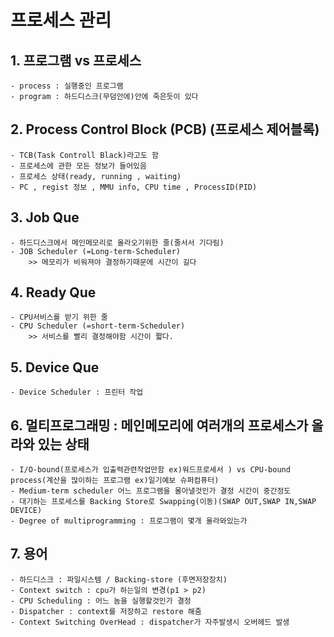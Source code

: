 # 프로세스 관리

## 1. 프로그램 vs 프로세스
    - process : 실행중인 프로그램
    - program : 하드디스크(무덤안에)안에 죽은듯이 있다

## 2. Process Control Block (PCB) (프로세스 제어블록) 
    - TCB(Task Controll Black)라고도 함
    - 프로세스에 관한 모든 정보가 들어있음
    - 프로세스 상태(ready, running , waiting)
    - PC , regist 정보 , MMU info, CPU time , ProcessID(PID)

## 3. Job Que
    - 하드디스크에서 메인메모리로 올라오기위한 줄(줄서서 기다림)
    - JOB Scheduler (=Long-term-Scheduler) 
        >> 메모리가 비워져야 결정하기때문에 시간이 길다
## 4. Ready Que
    - CPU서비스를 받기 위한 줄
    - CPU Scheduler (=short-term-Scheduler) 
        >> 서비스를 빨리 결정해야함 시간이 짧다.
## 5. Device Que
    - Device Scheduler : 프린터 작업

## 6. 멀티프로그래밍 : 메인메모리에 여러개의 프로세스가 올라와 있는 상태
    - I/O-bound(프로세스가 입출력관련작업만함 ex)워드프로세서 ) vs CPU-bound process(계산을 많이하는 프로그램 ex)일기예보 슈퍼컴퓨터)
    - Medium-term scheduler 어느 프로그램을 몰아낼것인가 결정 시간이 중간정도
    - 대기하는 프로세스를 Backing Store로 Swapping(이동)(SWAP OUT,SWAP IN,SWAP DEVICE)
    - Degree of multiprogramming : 프로그램이 몇개 올라와있는가

## 7. 용어
    - 하드디스크 : 파일시스템 / Backing-store (후면저장장치)
    - Context switch : cpu가 하는일의 변경(p1 > p2)
    - CPU Scheduling : 어느 놈을 실행할것인가 결정
    - Dispatcher : context를 저장하고 restore 해줌
    - Context Switching OverHead : dispatcher가 자주발생시 오버헤드 발생
